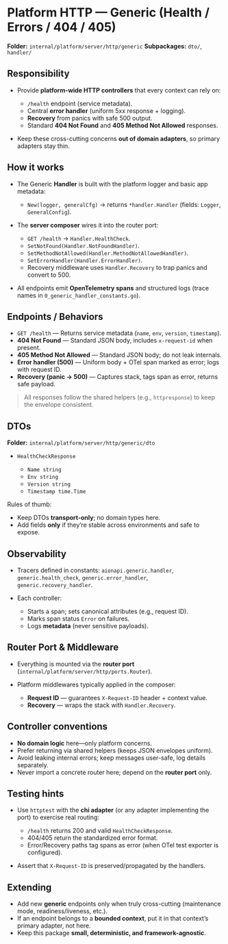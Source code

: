 # Platform HTTP — Generic (Health / Errors / 404 / 405)

**Folder:** `internal/platform/server/http/generic`
**Subpackages:** `dto/`, `handler/`

## Responsibility

* Provide **platform-wide HTTP controllers** that every context can rely on:

    * `/health` endpoint (service metadata).
    * Central **error handler** (uniform 5xx response + logging).
    * **Recovery** from panics with safe 500 output.
    * Standard **404 Not Found** and **405 Method Not Allowed** responses.
* Keep these cross-cutting concerns **out of domain adapters**, so primary adapters stay thin.

## How it works

* The Generic **Handler** is built with the platform logger and basic app metadata:

    * `New(logger, generalCfg)` → returns `*handler.Handler` (fields: `Logger`, `GeneralConfig`).
* The **server composer** wires it into the router port:

    * `GET /health` → `Handler.HealthCheck`.
    * `SetNotFound(Handler.NotFoundHandler)`.
    * `SetMethodNotAllowed(Handler.MethodNotAllowedHandler)`.
    * `SetErrorHandler(Handler.ErrorHandler)`.
    * Recovery middleware uses `Handler.Recovery` to trap panics and convert to 500.
* All endpoints emit **OpenTelemetry spans** and structured logs (trace names in `0_generic_handler_constants.go`).

## Endpoints / Behaviors

* `GET /health` — Returns service metadata (`name`, `env`, `version`, `timestamp`).
* **404 Not Found** — Standard JSON body, includes `x-request-id` when present.
* **405 Method Not Allowed** — Standard JSON body; do not leak internals.
* **Error handler (500)** — Uniform body + OTel span marked as error; logs with request ID.
* **Recovery (panic → 500)** — Captures stack, tags span as error, returns safe payload.

> All responses follow the shared helpers (e.g., `httpresponse`) to keep the envelope consistent.

## DTOs

**Folder:** `internal/platform/server/http/generic/dto`

* `HealthCheckResponse`

    * `Name string`
    * `Env string`
    * `Version string`
    * `Timestamp time.Time`

Rules of thumb:

* Keep DTOs **transport-only**; no domain types here.
* Add fields **only** if they’re stable across environments and safe to expose.

## Observability

* Tracers defined in constants:
  `aionapi.generic.handler`, `generic.health_check`, `generic.error_handler`, `generic.recovery_handler`.
* Each controller:

    * Starts a span; sets canonical attributes (e.g., request ID).
    * Marks span status `Error` on failures.
    * Logs **metadata** (never sensitive payloads).

## Router Port & Middleware

* Everything is mounted via the **router port** (`internal/platform/server/http/ports.Router`).
* Platform middlewares typically applied in the composer:

    * **Request ID** — guarantees `X-Request-ID` header + context value.
    * **Recovery** — wraps the stack with `Handler.Recovery`.

## Controller conventions

* **No domain logic** here—only platform concerns.
* Prefer returning via shared helpers (keeps JSON envelopes uniform).
* Avoid leaking internal errors; keep messages user-safe, log details separately.
* Never import a concrete router here; depend on the **router port** only.

## Testing hints

* Use `httptest` with the **chi adapter** (or any adapter implementing the port) to exercise real routing:

    * `/health` returns 200 and valid `HealthCheckResponse`.
    * 404/405 return the standardized error format.
    * Error/Recovery paths tag spans as error (when OTel test exporter is configured).
* Assert that `X-Request-ID` is preserved/propagated by the handlers.

## Extending

* Add new **generic** endpoints only when truly cross-cutting (maintenance mode, readiness/liveness, etc.).
* If an endpoint belongs to a **bounded context**, put it in that context’s primary adapter, not here.
* Keep this package **small, deterministic, and framework-agnostic**.
